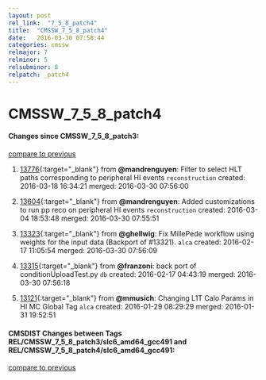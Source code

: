 ```yaml
---
layout: post
rel_link:  "7_5_8_patch4"
title:  "CMSSW_7_5_8_patch4"
date:   2016-03-30 07:58:44
categories: cmssw
relmajor: 7
relminor: 5
relsubminor: 8
relpatch: _patch4
---
```


# CMSSW_7_5_8_patch4
#### Changes since CMSSW_7_5_8_patch3:

[compare to previous](https://github.com/cms-sw/cmssw/compare/CMSSW_7_5_8_patch3...CMSSW_7_5_8_patch4)



1. [13776](http://github.com/cms-sw/cmssw/pull/13776){:target="_blank"}  from **@mandrenguyen**: Filter to select HLT paths corresponding to peripheral HI events `reconstruction`  created: 2016-03-18 16:34:21 merged: 2016-03-30 07:56:00

2. [13604](http://github.com/cms-sw/cmssw/pull/13604){:target="_blank"}  from **@mandrenguyen**: Added customizations to run pp reco on peripheral HI events `reconstruction`  created: 2016-03-04 18:53:48 merged: 2016-03-30 07:55:51

3. [13323](http://github.com/cms-sw/cmssw/pull/13323){:target="_blank"}  from **@ghellwig**: Fix MillePede workflow using weights for the input data (Backport of #13321). `alca`  created: 2016-02-17 11:05:54 merged: 2016-03-30 07:56:09

4. [13315](http://github.com/cms-sw/cmssw/pull/13315){:target="_blank"}  from **@franzoni**: back port of conditionUploadTest.py `db`  created: 2016-02-17 04:43:19 merged: 2016-03-30 07:56:18

5. [13121](http://github.com/cms-sw/cmssw/pull/13121){:target="_blank"}  from **@mmusich**: Changing L1T Calo Params in HI MC Global Tag `alca`  created: 2016-01-29 08:29:29 merged: 2016-01-31 19:52:51

#### CMSDIST Changes between Tags REL/CMSSW_7_5_8_patch3/slc6_amd64_gcc491 and REL/CMSSW_7_5_8_patch4/slc6_amd64_gcc491:

[compare to previous](https://github.com/cms-sw/cmsdist/compare/REL/CMSSW_7_5_8_patch3/slc6_amd64_gcc491...REL/CMSSW_7_5_8_patch4/slc6_amd64_gcc491)


